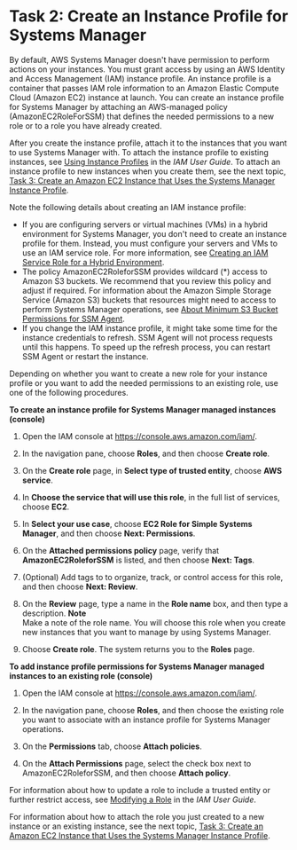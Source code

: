 # Task 2: Create an Instance Profile for Systems Manager<a name="sysman-configuring-access-role"></a>

By default, AWS Systems Manager doesn't have permission to perform actions on your instances\. You must grant access by using an AWS Identity and Access Management \(IAM\) instance profile\. An instance profile is a container that passes IAM role information to an Amazon Elastic Compute Cloud \(Amazon EC2\) instance at launch\. You can create an instance profile for Systems Manager by attaching an AWS\-managed policy \(AmazonEC2RoleForSSM\) that defines the needed permissions to a new role or to a role you have already created\.

After you create the instance profile, attach it to the instances that you want to use Systems Manager with\. To attach the instance profile to existing instances, see [Using Instance Profiles](https://docs.aws.amazon.com/IAM/latest/UserGuide/id_roles_use_switch-role-ec2_instance-profiles.html) in the *IAM User Guide*\. To attach an instance profile to new instances when you create them, see the next topic, [Task 3: Create an Amazon EC2 Instance that Uses the Systems Manager Instance Profile](sysman-create-instance-with-role.md)\.

Note the following details about creating an IAM instance profile:
+ If you are configuring servers or virtual machines \(VMs\) in a hybrid environment for Systems Manager, you don't need to create an instance profile for them\. Instead, you must configure your servers and VMs to use an IAM service role\. For more information, see [Creating an IAM Service Role for a Hybrid Environment](sysman-service-role.md)\.
+ The policy AmazonEC2RoleforSSM provides wildcard \(\*\) access to Amazon S3 buckets\. We recommend that you review this policy and adjust if required\. For information about the Amazon Simple Storage Service \(Amazon S3\) buckets that resources might need to access to perform Systems Manager operations, see [About Minimum S3 Bucket Permissions for SSM Agent](ssm-agent-minimum-s3-permissions.md)\.
+ If you change the IAM instance profile, it might take some time for the instance credentials to refresh\. SSM Agent will not process requests until this happens\. To speed up the refresh process, you can restart SSM Agent or restart the instance\.

Depending on whether you want to create a new role for your instance profile or you want to add the needed permissions to an existing role, use one of the following procedures\.<a name="setup-instance-profile-managed-policy"></a>

**To create an instance profile for Systems Manager managed instances \(console\)**

1. Open the IAM console at [https://console\.aws\.amazon\.com/iam/](https://console.aws.amazon.com/iam/)\.

1. In the navigation pane, choose **Roles**, and then choose **Create role**\.

1. On the **Create role** page, in **Select type of trusted entity**, choose **AWS service**\.

1. In **Choose the service that will use this role**, in the full list of services, choose **EC2**\.

1. In **Select your use case**, choose **EC2 Role for Simple Systems Manager**, and then choose **Next: Permissions**\.

1. On the **Attached permissions policy** page, verify that **AmazonEC2RoleforSSM** is listed, and then choose **Next: Tags**\.

1. \(Optional\) Add tags to to organize, track, or control access for this role, and then choose **Next: Review**\. 

1. On the **Review** page, type a name in the **Role name** box, and then type a description\.
**Note**  
Make a note of the role name\. You will choose this role when you create new instances that you want to manage by using Systems Manager\.

1. Choose **Create role**\. The system returns you to the **Roles** page\.<a name="setup-instance-profile-custom-policy"></a>

**To add instance profile permissions for Systems Manager managed instances to an existing role \(console\)**

1. Open the IAM console at [https://console\.aws\.amazon\.com/iam/](https://console.aws.amazon.com/iam/)\.

1. In the navigation pane, choose **Roles**, and then choose the existing role you want to associate with an instance profile for Systems Manager operations\.

1. On the **Permissions** tab, choose **Attach policies**\.

1. On the **Attach Permissions** page, select the check box next to AmazonEC2RoleforSSM, and then choose **Attach policy**\.

For information about how to update a role to include a trusted entity or further restrict access, see [Modifying a Role](https://docs.aws.amazon.com/IAM/latest/UserGuide/id_roles_manage_modify.html) in the *IAM User Guide*\. 

For information about how to attach the role you just created to a new instance or an existing instance, see the next topic, [Task 3: Create an Amazon EC2 Instance that Uses the Systems Manager Instance Profile](sysman-create-instance-with-role.md)\.